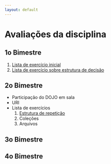 ```yaml
---
layout: default
---
```


# [](#header-1) Avaliações da disciplina

## [](#header-2) 1o Bimestre

1. [Lista de exercício inicial](02-statements/problems)
2. [Lista de exercício sobre estrutura de decisão](03-decisions/problems)

## [](#header-2) 2o Bimestre

- Participação do DOJO em sala
- URI
- Lista de exercícios
  1. [Estrutura de repetição](03-decisions/problems)
  2. Coleções
  3. Arquivos

## [](#header-2) 3o Bimestre

## [](#header-2) 4o Bimestre
